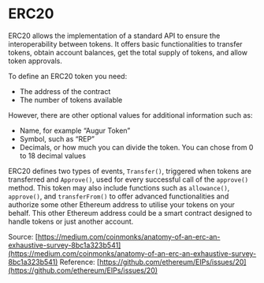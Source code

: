 # ERC20

ERC20 allows the implementation of a standard API to ensure the interoperability between tokens. It offers basic functionalities to transfer tokens, obtain account balances, get the total supply of tokens, and allow token approvals.

To define an ERC20 token you need:

* The address of the contract
* The number of tokens available

However, there are other optional values for additional information such as:

* Name, for example “Augur Token”
* Symbol, such as “REP”
* Decimals, or how much you can divide the token. You can chose from 0 to 18 decimal values

ERC20 defines two types of events, `Transfer()`, triggered when tokens are transferred and `Approve()`, used for every successful call of the `approve()` method. This token may also include functions such as `allowance()`, `approve()`, and `transferFrom()` to offer advanced functionalities and authorize some other Ethereum address to utilise your tokens on your behalf. This other Ethereum address could be a smart contract designed to handle tokens or just another account.

Source: [https://medium.com/coinmonks/anatomy-of-an-erc-an-exhaustive-survey-8bc1a323b541](https://medium.com/coinmonks/anatomy-of-an-erc-an-exhaustive-survey-8bc1a323b541) Reference: [https://github.com/ethereum/EIPs/issues/20](https://github.com/ethereum/EIPs/issues/20)

